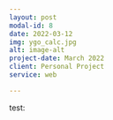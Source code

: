 ```yaml
---
layout: post
modal-id: 8
date: 2022-03-12 
img: ygo_calc.jpg
alt: image-alt
project-date: March 2022
client: Personal Project
service: web 

---
```


test:
